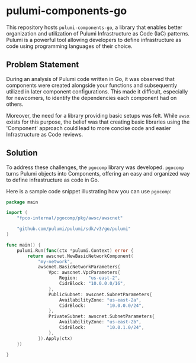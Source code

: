 # pulumi-components-go

This repository hosts `pulumi-components-go`, a library that enables better organization and utilization of Pulumi Infrastructure as Code (IaC) patterns. Pulumi is a powerful tool allowing developers to define infrastructure as code using programming languages of their choice.

## Problem Statement

During an analysis of Pulumi code written in Go, it was observed that components were created alongside your functions and subsequently utilized in later component configurations. This made it difficult, especially for newcomers, to identify the dependencies each component had on others. 

Moreover, the need for a library providing basic setups was felt. While `awsx` exists for this purpose, the belief was that creating basic libraries using the 'Component' approach could lead to more concise code and easier Infrastructure as Code reviews.

## Solution

To address these challenges, the `pgocomp` library was developed. `pgocomp` turns Pulumi objects into Components, offering an easy and organized way to define infrastructure as code in Go. 

Here is a sample code snippet illustrating how you can use `pgocomp`:

```go
package main

import (
	"fpco-internal/pgocomp/pkg/awsc/awscnet"

	"github.com/pulumi/pulumi/sdk/v3/go/pulumi"
)

func main() {
	pulumi.Run(func(ctx *pulumi.Context) error {
		return awscnet.NewBasicNetworkComponent(
			"my-network",
			awscnet.BasicNetworkParameters{
				Vpc: awscnet.VpcParameters{
					Region:    "us-east-2",
					CidrBlock: "10.0.0.0/16",
				},
				PublicSubnet: awscnet.SubnetParameters{
					AvailabilityZone: "us-east-2a",
					CidrBlock:        "10.0.0.0/24",
				},
				PrivateSubnet: awscnet.SubnetParameters{
					AvailabilityZone: "us-east-2b",
					CidrBlock:        "10.0.1.0/24",
				},
			}).Apply(ctx)
	})

}
